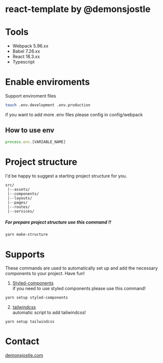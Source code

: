 # react-template by @demonsjostle

# Tools
- Webpack 5.96.xx
- Babel 7.26.xx
- React 18.3.xx
- Typescript


# Enable enviroments
Support enviroment files
```bash
touch .env.development .env.production
```
if you want to add more .env files please config in config/webpack 

## How to use env 
```Typescript
process.env.[VARIABLE_NAME]
```

# Project structure
I'd be happy to suggest a starting project structure for you.
``` 
src/
 |--assets/
 |--components/
 |--layouts/
 |--pages/
 |--routes/
 |--services/
```

##### For prepare project structure use this command !!
```bash
yarn make-structure
```

# Supports 
These commands are used to automatically set up and add the necessary components to your project. Have fun!
1. [Styled-components](https://styled-components.com/)\
if you need to use styled components please use this command!
```bash
yarn setup styled-components 
```
2. [tailwindcss](https://tailwindcss.com/)\
automatic script to add tailwindcss!
```
yarn setup tailwindcss
```

# Contact 
<a href="https://demonsjostle.com" target="_blank" rel="noopener noreferrer">demonsjostle.com</a>
